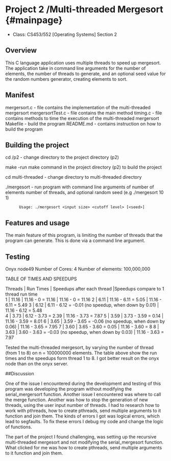 # Project 2 /Multi-threaded Mergesort {#mainpage}

* Class: CS453/552 [Operating Systems] Section 2

## Overview

This C language application uses multiple threads to speed up mergesort.
The application take in command line arguments for the number of elements,
the number of threads to generate, and an optional seed value for the
random numbers generator, creating elements to sort.

## Manifest

mergersort.c - file contains the implementation of the multi-threaded mergersort
mergersortTest.c - file contains the main method
timing.c - file contains methods to time the execution of the multi-threaded mergersort
Makefile - build the program 
README.md - contains instruction on how to build the program

## Building the project

cd /p2 - change directory to the project directory (p2)

make -run make command in the project directory (p2) to build the project

cd multi-threaded - change directory to multi-threaded directory

./mergesort - run program with command line arguments of number of elements
	      number of threads, and optional random seed (e.g ./mergesort 10 1)

	      Usage: ./mergesort <input size> <cutoff level> [<seed>]

## Features and usage

The main feature of this program, is limiting the number of threads that
the program can generate. This is done via a command line argument.

## Testing

Onyx node49
Number of Cores: 4
Number of elements: 100,000,000

TABLE OF TIMES AND SPEEDUPS

Threads | Run Times | Speedups after each thread                             |Speedups compare to 1 thread run time   
1	|    11.16  |    11.16 - 0 = 11.16 			             |	  11.16 - 0 = 11.16
2	|    6.11   |    11.16 - 6.11 = 5.05				     |	  11.16 - 6.11 = 5.49
3	|    6.12   |    6.11 - 6.12 = -0.01 (no speedup, when down by 0.01) |	  11.16 - 6.12 = 5.48	
4	|    3.73   |    6.12 - 3.73 = 2.39				     |	  11.16 - 3.73 = 7.87
5	|    3.59   |    3.73 - 3.59 = 0.14                                  | 	  11.16 - 3.59 = 8.01
6	|    3.65   |    3.59 - 3.65 = -0.06 (no speedup, when down by 0.06) |	  11.16 - 3.65 = 7.95
7	|    3.60   |    3.65 - 3.60 = 0.05				     |	  11.16 - 3.60 = 8
8	|    3.63   |    3.60 - 3.63 = -0.03 (no speedup, when down by 0.03) |    11.16 - 3.63 = 7.97


Tested the multi-threaded mergesort, by varying the number of thread (from 1 to 8)
on n = 100000000 elements. The table above show the run times and the speedups
form thread 1 to 8. I got better result on the onyx node than on the onyx server.

##Discussion

One of the issue I encountered during the development and testing of this
program was developing the program without modifying the serial_mergersort
function. Another issue I encountered was where to call the merge function.
Another was how to stop the generation of new threads, using the user input
number of threads. I had to research how to work with pthreads, how to
create pthreads, send multiple arguments to it function and join them.
The kinds of errors I got was logical errors, which lead to segfaults. To fix
these errors I debug my code and change the logic of functions.

The part of the project I found challenging, was setting up the recursive
multi-threaded mergesort and not modifying the serial_mergesort function. What
clicked for me was how to create pthreads, send multiple arguments to it function
and join them.
